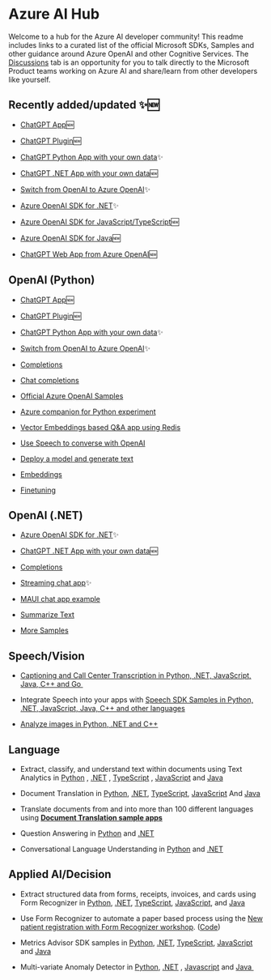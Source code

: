 # Azure AI Hub
Welcome to a hub for the Azure AI developer community! This readme includes links to a curated list of the official Microsoft SDKs, Samples and other guidance around Azure OpenAI and other Cognitive Services. The [Discussions](https://github.com/Azure-Samples/azure-ai/discussions) tab is an opportunity for you to talk directly to the Microsoft Product teams working on Azure AI and share/learn from other developers like yourself. 

## Recently added/updated  ✨🆕

- [ChatGPT App](https://aka.ms/azai/chat)🆕

- [ChatGPT Plugin](https://aka.ms/azai/plugin)🆕

- [ChatGPT Python App with your own data](https://aka.ms/azai/chatwithdata)✨

- [ChatGPT .NET App with your own data](https://aka.ms/azai/dotnet/chatwithdata)🆕

- [Switch from OpenAI to Azure OpenAI](https://aka.ms/azai/oai-to-aoai)✨

- [Azure OpenAI SDK for .NET](https://aka.ms/azai/dotnet)✨

- [Azure OpenAI SDK for JavaScript/TypeScript](https://aka.ms/azai/js)🆕

- [Azure OpenAI SDK for Java](https://aka.ms/azai/java)🆕

- [ChatGPT Web App from Azure OpenAI](https://aka.ms/azai/chat-from-aoai)🆕
 
## OpenAI (Python)

- [ChatGPT App](https://aka.ms/azai/chat)🆕

- [ChatGPT Plugin](https://aka.ms/azai/plugin)🆕

- [ChatGPT Python App with your own data](https://aka.ms/azai/chatwithdata)✨

- [Switch from OpenAI to Azure OpenAI](https://aka.ms/azai/oai-to-aoai)✨

- [Completions](https://github.com/openai/openai-cookbook/blob/main/examples/azure/completions.ipynb)

- [Chat completions](https://github.com/openai/openai-cookbook/blob/main/examples/azure/chat.ipynb)

- [Official Azure OpenAI Samples](https://github.com/Azure-Samples/openai/blob/main/README.md) 

- [Azure companion for Python experiment](https://github.com/johanste/easyaz)

- [Vector Embeddings based Q&A app using Redis](https://github.com/ruoccofabrizio/azure-open-ai-embeddings-qna) 

- [Use Speech to converse with OpenAI](https://learn.microsoft.com/en-us/azure/cognitive-services/speech-service/openai-speech?tabs=windows)

- [Deploy a model and generate text](https://learn.microsoft.com/en-us/azure/cognitive-services/openai/quickstart?pivots=programming-language-python)

- [Embeddings](https://github.com/openai/openai-cookbook/blob/main/examples/azure/embeddings.ipynb)

- [Finetuning](https://github.com/openai/openai-cookbook/blob/main/examples/azure/finetuning.ipynb)


## OpenAI (.NET)

- [Azure OpenAI SDK for .NET](https://aka.ms/azai/dotnet)✨

- [ChatGPT .NET App with your own data](https://aka.ms/azai/dotnet/chatwithdata)🆕

- [Completions](https://github.com/Azure/azure-sdk-for-net/blob/main/sdk/openai/Azure.AI.OpenAI/tests/Samples/Sample01_Chatbot.cs)

- [Streaming chat app](https://github.com/Azure/azure-sdk-for-net/blob/main/sdk/openai/Azure.AI.OpenAI/tests/Samples/Sample04_StreamingChat.cs)✨

- [MAUI chat app example](https://github.com/jpalvarezl/WhatsForDinner) 

- [Summarize Text](https://github.com/Azure/azure-sdk-for-net/blob/main/sdk/openai/Azure.AI.OpenAI/tests/Samples/Sample03_SummarizeText.cs)

- [More Samples](https://github.com/Azure-Samples/openai-dotnet-samples/blob/main/README.md)

## Speech/Vision

- [Captioning and Call Center Transcription in Python, .NET, JavaScript, Java, C++ and Go ](https://github.com/Azure-Samples/cognitive-services-speech-sdk/tree/master/scenarios)

- Integrate Speech into your apps with [Speech SDK Samples in Python, .NET, JavaScript, Java, C++ and other languages](https://learn.microsoft.com/en-us/samples/azure-samples/cognitive-services-speech-sdk/sample-repository-for-the-microsoft-cognitive-services-speech-sdk/)

- [Analyze images in Python, .NET and C++](https://learn.microsoft.com/en-us/samples/azure-samples/azure-ai-vision-sdk/azure-ai-vision-sdk-preview-samples/)

## Language

- Extract, classify, and understand text within documents using Text Analytics in [Python](https://learn.microsoft.com/en-us/samples/azure/azure-sdk-for-python/textanalytics-samples/) , [.NET](https://learn.microsoft.com/en-us/samples/azure/azure-sdk-for-net/azure-cognitive-services-text-analytics-client-library-for-net/) , [TypeScript](https://learn.microsoft.com/en-us/samples/azure/azure-sdk-for-js/ai-language-text-typescript-beta/) , [JavaScript](https://learn.microsoft.com/en-us/samples/azure/azure-sdk-for-js/ai-language-text-javascript-beta/) and [Java](https://learn.microsoft.com/en-us/samples/azure/azure-sdk-for-java/textanalytics-java-samples/)

- Document Translation in [Python](https://learn.microsoft.com/en-us/samples/azure/azure-sdk-for-python/documenttranslation-samples/), [.NET](https://learn.microsoft.com/en-us/samples/azure/azure-sdk-for-net/azure-document-translation-client-sdk-samples/), [TypeScript](https://learn.microsoft.com/en-us/samples/azure/azure-sdk-for-js/ai-document-translator-typescript/), [JavaScript](https://learn.microsoft.com/en-us/samples/azure/azure-sdk-for-js/ai-document-translator-javascript/) And [Java](https://learn.microsoft.com/en-us/samples/azure/azure-sdk-for-java/documenttranslator-java-samples/)

- Translate documents from and into more than 100 different languages using [**Document Translation sample apps**](https://github.com/MicrosoftTranslator/DocumentTranslation) 

- Question Answering in [Python](https://learn.microsoft.com/en-us/samples/azure/azure-sdk-for-python/languagequestionanswering-samples/) and [.NET](https://learn.microsoft.com/en-us/samples/azure/azure-sdk-for-net/azureailanguagequestionanswering-samples/)

- Conversational Language Understanding in [Python](https://learn.microsoft.com/en-us/samples/azure/azure-sdk-for-python/conversationslanguageunderstanding-samples/) and [.NET](https://learn.microsoft.com/en-us/samples/azure/azure-sdk-for-net/azureailanguageconversations-samples/)

## Applied AI/Decision

- Extract structured data from forms, receipts, invoices, and cards using Form Recognizer in [Python](https://github.com/Azure/azure-sdk-for-python/blob/main/sdk/formrecognizer/azure-ai-formrecognizer/samples/README.md#samples-for-azure-form-recognizer-client-library-for-python), [.NET](https://github.com/Azure/azure-sdk-for-net/blob/main/sdk/formrecognizer/Azure.AI.FormRecognizer/samples/README.md#common-scenarios-samples-for-client-library-version-400), [TypeScript](https://github.com/Azure/azure-sdk-for-js/blob/main/sdk/formrecognizer/ai-form-recognizer/samples/v4/typescript/README.md#azure-form-recognizer-client-library-samples-for-typescript), [JavaScript](https://github.com/Azure/azure-sdk-for-js/blob/main/sdk/formrecognizer/ai-form-recognizer/samples/v4/javascript/README.md#azure-form-recognizer-client-library-samples-for-javascript), and [Java](https://github.com/Azure/azure-sdk-for-java/blob/main/sdk/formrecognizer/azure-ai-formrecognizer/src/samples/README.md#azure-form-recognizer-client-library-samples-for-java) 

- Use Form Recognizer to automate a paper based process using the [New patient registration with Form Recognizer workshop](https://newpatiente2e.github.io/docs/). ([Code](https://github.com/newpatiente2e/Contoso-New-Patient-App)) 

- Metrics Advisor SDK samples in [Python](https://learn.microsoft.com/en-us/samples/azure/azure-sdk-for-python/metricsadvisor-samples/), [.NET](https://learn.microsoft.com/en-us/samples/azure/azure-sdk-for-net/azure-metrics-advisor-client-sdk-samples/), [TypeScript](https://learn.microsoft.com/en-us/samples/azure/azure-sdk-for-js/ai-metrics-advisor-typescript/), [JavaScript](https://learn.microsoft.com/en-us/samples/azure/azure-sdk-for-js/ai-metrics-advisor-javascript/) and [Java](https://learn.microsoft.com/en-us/samples/azure/azure-sdk-for-java/metricsadvisor-java-samples/)

- Multi-variate Anomaly Detector in [Python](https://github.com/Azure-Samples/AnomalyDetector/blob/master/samples-multivariate/sample_multivariate_detect.py), [.NET](https://github.com/Azure-Samples/AnomalyDetector/blob/master/samples-multivariate/Sample_multivaraiate_detect.cs) , [Javascript](https://github.com/Azure-Samples/AnomalyDetector/blob/master/samples-multivariate/sample_multivariate_detection.js) and [Java ](https://github.com/Azure-Samples/AnomalyDetector/blob/master/samples-multivariate/MultivariateSample.java)
